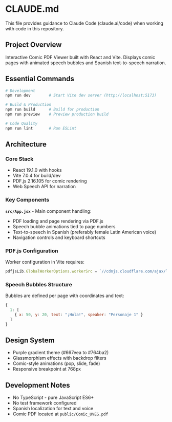 # CLAUDE.md

This file provides guidance to Claude Code (claude.ai/code) when working with code in this repository.

## Project Overview

Interactive Comic PDF Viewer built with React and Vite. Displays comic pages with animated speech bubbles and Spanish text-to-speech narration.

## Essential Commands

```bash
# Development
npm run dev        # Start Vite dev server (http://localhost:5173)

# Build & Production
npm run build      # Build for production
npm run preview    # Preview production build

# Code Quality
npm run lint       # Run ESLint
```

## Architecture

### Core Stack
- React 19.1.0 with hooks
- Vite 7.0.4 for build/dev
- PDF.js 2.16.105 for comic rendering
- Web Speech API for narration

### Key Components

**`src/App.jsx`** - Main component handling:
- PDF loading and page rendering via PDF.js
- Speech bubble animations tied to page numbers
- Text-to-speech in Spanish (preferably female Latin American voice)
- Navigation controls and keyboard shortcuts

### PDF.js Configuration
Worker configuration in Vite requires:
```javascript
pdfjsLib.GlobalWorkerOptions.workerSrc = `//cdnjs.cloudflare.com/ajax/libs/pdf.js/${pdfjsLib.version}/pdf.worker.min.js`;
```

### Speech Bubbles Structure
Bubbles are defined per page with coordinates and text:
```javascript
{
  1: [
    { x: 50, y: 20, text: "¡Hola!", speaker: "Personaje 1" }
  ]
}
```

## Design System

- Purple gradient theme (#667eea to #764ba2)
- Glassmorphism effects with backdrop filters
- Comic-style animations (pop, slide, fade)
- Responsive breakpoint at 768px

## Development Notes

- No TypeScript - pure JavaScript ES6+
- No test framework configured
- Spanish localization for text and voice
- Comic PDF located at `public/Comic_UVEG.pdf`